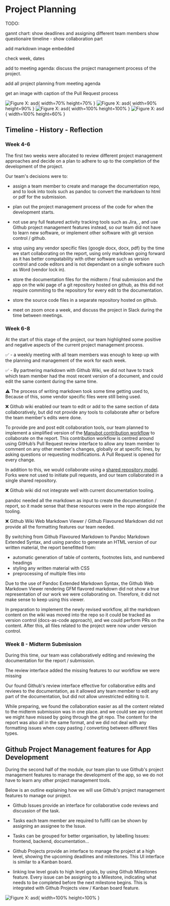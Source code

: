 # Project Planning

TODO:

gannt chart:
show deadlines and assigning different team members
show questionaire timeline -
show collaboration part

add markdown image embedded

check week, dates

add to meeting agenda: discuss the project management process of the project.

add all project planning from meeting agenda

get an image with caption of the Pull Request process

![**Figure X:** asd](assets/project-planning/manubot-review.svg){ width=70% height=70% }
![**Figure X:** asd](assets/project-planning/pr-1.png){ width=90% height=90% }
![**Figure X:** asd](assets/project-planning/pr-2.png){ width=100% height=100% }
![**Figure X:** asd](assets/project-planning/doc-build.png){ width=100% height=60% }

## Timeline - History - Reflection

### **Week 4-6**

The first two weeks were allocated to review different project management approaches and decide on a plan to adhere to up to the completion of the development of the project.

Our team's decisions were to:

- assign a team member to create and manage the documentation repo, and to look into tools such as pandoc to convert the markdown to html or pdf for the submission.

- plan out the project management process of the code for when the development starts.

- not use any full featured activity tracking tools such as Jira, , and use Github project management features instead, so our team did not have to learn new software, or implement other software with git version control / github.

- stop using any vendor specific files (google docx, docx, pdf) by the time we start collaborating on the report, using only markdown going forward as it has better compatability with other software such as version control and code editors and is not dependant on a single software such as Word (vendor lock in).

- store the documentation files for the midterm / final submission and the app on the wiki page of a git repository hosted on github, as this did not require commiting to the repository for every edit to the documentation.

- store the source code files in a separate repository hosted on github.

- meet on zoom once a week, and discuss the project in Slack during the time between meetings.

### **Week 6-8**

At the start of this stage of the project, our team highlighted some positive and negative aspects of the current project management process.

✅ - a weekly meeting with all team members was enough to keep up with the planning and management of the work for each week.

✅ - By partnering markdown with Github Wiki, we did not have to track which team member had the most recent version of a document, and could edit the same content during the same time.

:warning: The process of writing markdown took some time getting used to, Because of this, some vendor specific files were still being used.

❌ Github wiki enabled our team to edit or add to the same section of data collaboratively, but did not provide any tools to collaborate after or before the team member's edits were done.

To provide pre and post edit collaboration tools, our team planned to implement a simplified version of the [Manubot contribution workflow](https://greenelab.github.io/meta-review/) to collaborate on the report. This contribution workflow is centred around using GitHub’s Pull Request review interface to allow any team member to comment on any other member's changes, globally or at specific lines, by asking questions or requesting modifications. A Pull Request is opened for every change.

In addition to this, we would collaborate using a [shared repository model](https://docs.github.com/en/pull-requests/collaborating-with-pull-requests/getting-started/about-collaborative-development-models#shared-repository-model). Forks were not used to initiate pull requests, and our team collaborated in a single shared repository.

❌ Github wiki did not integrate well with current documentation tooling.

pandoc needed all the markdown as input to create the documentation / report, so it made sense that these resources were in the repo alongside the tooling.

❌ Github Wiki Web Markdown Viewer / Github Flavoured Markdown did not provide all the formatting features our team needed.

By switching from Github Flavoured Markdown to Pandoc Markdown Extended Syntax, and using pandoc to generate an HTML version of our written material, the report benefitted from:

- automatic generation of table of contents, footnotes lists, and numbered headings
- styling any written material with CSS
- preprocessing of multiple files into

Due to the use of Pandoc Extended Markdown Syntax, the Github Web Markdown Viewer rendering GFM flavored markdown did not show a true representation of our work we were collaborating on. Therefore, it did not make sense to keep using this viewer.

In preparation to implement the newly revised workflow, all the markdown content on the wiki was moved into the repo so it could be tracked as version control (docs-as-code approach), and we could perform PRs on the content. After this, all files related to the project were now under version control.

### Week 8 - Midterm Submission

During this time, our team was collaboratively editing and reviewing the documentation for the report / submission.

The review interface added the missing features to our workflow we were missing

Our found Github's review interface effective for collaborative edits and reviews to the documentation, as it allowed any team member to edit any part of the documentation, but did not allow unrestricted editing to it.

While preparing, we found the collaboration easier as all the content related to the midterm submission was in one place. and we could see any content we might have missed by going through the git repo. The content for the report was also all in the same format, and we did not deal with any formatting issues when copy pasting / converting between different files types.

## Github Project Management features for App Development

During the second half of the module, our team plan to use Github's project management features to manage the development of the app, so we do not have to learn any other project management tools.

Below is an outline explaining how we will use Github's project management features to manage our project.

- Github Issues provide an interface for collaborative code reviews and discussion of the task.

- Tasks each team member are required to fullfil can be shown by assigning an assignee to the Issue.

- Tasks can be grouped for better organisation, by labelling Issues: frontend, backend, documentation...

- Github Projects provide an interface to manage the project at a high level, showing the upcoming deadlines and milestones. This UI interface is similar to a Kanban board.

- linking low level goals to high level goals, by using Github Milestones feature. Every issue can be assigning to a Milestone, indicating what needs to be completed before the next milestone begins. This is integrated with Github Projects view / Kanban board feature.


![**Figure X:** asd](assets/project-planning/kanban.png){ width=100% height=100% }

[^1]: Manubot contribution workflow
